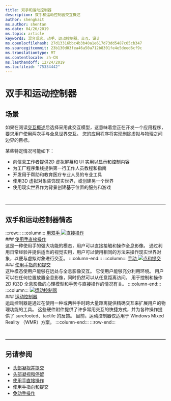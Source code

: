 ```yaml
---
title: 双手和运动控制器
description: 双手和运动控制器交互概述
author: shengkait
ms.author: shentan
ms.date: 04/26/2019
ms.topic: article
keywords: 混合现实、动手、运动控制器、交互、设计
ms.openlocfilehash: 27d13316bbc4b3b40a1e617d73dd5487c05cb347
ms.sourcegitcommit: 23b130d03fea46a50a712b8301fe4e5deed6cf9c
ms.translationtype: MT
ms.contentlocale: zh-CN
ms.lasthandoff: 12/24/2019
ms.locfileid: "75334442"
---
```

# <a name="hands-and-motion-controllers"></a>双手和运动控制器
## <a name="scenarios"></a>场景
如果在阅读[交互概述](interaction-fundamentals.md)后选择采用此交互模型，这意味着您正在开发一个应用程序，要求用户使用两次手与全息世界交互。 您的应用程序将实现删除虚拟与物理之间边界的目标。

某些特定情况可能如下：
* 向信息工作者提供2D 虚拟屏幕和 UI 实用以显示和控制内容
* 为工厂程序集线提供第一行工作人员教程和指南
* 开发用于帮助和教育医疗专业人员的专业工具  
* 使用3D 虚拟对象装饰现实世界，或创建另一个世界 
* 使用现实世界作为背景创建基于位置的服务和游戏

<br>

---

## <a name="hands-and-motion-controllers-modalities"></a>双手和运动控制器情态

:::row:::
    :::column:::
       [用双手 ![直接操作](images/hands-and-controllers-direct-manipulation.jpg)](direct-manipulation.md)<br>
       ### <a name="direct-manipulation-with-handsdirect-manipulationmdbr"></a>[使用手直接操作](direct-manipulation.md)<br>
       这是一种使用手的强大功能的模态，用户可以直接接触和操作全息影像。 通过利用日常经验并提供适当的视觉实用，用户可以使用相同的方法来操作现实世界对象，以便与虚拟对象进行交互。
    :::column-end:::
    :::column:::
       [手动 ![点和提交](images/hands-and-controllers-point-and-commit.jpg)](point-and-commit.md)<br>
        ### <a name="point-and-commit-with-handspoint-and-commitmdbr"></a>[使用手指向和提交](point-and-commit.md)<br>
        这种模态使用户能够在远处与全息影像交互。 它使用户能够充分利用环境。 用户可以在任何位置放置全息影像，同时仍然可以从任意距离访问。 用于控制和操作2D 和3D 全息影像的心理模型和手势与直接操作的情况有关。
    :::column-end:::
    :::column:::
       [![运动控制器](images/hands-and-controllers-motion-controllers.jpg)](motion-controllers.md)<br>
       ### <a name="motion-controllersmotion-controllersmdbr"></a>[运动控制器](motion-controllers.md)<br>
       运动控制器是通过在使用一种或两种手时跨大量距离提供精确交互来扩展用户的物理功能的工具。 这些硬件附件提供了许多常用交互的快捷方式，并为各种操作提供了 surefooted、tactile 的反馈。 目前，运动控制器仅适用于 Windows Mixed Reality （WMR）方案。 
    :::column-end:::
:::row-end:::

<br>

---

## <a name="see-also"></a>另请参阅
* [头部凝视并提交](gaze-and-commit.md)
* [头部凝视和停留](gaze-and-dwell.md)
* [使用手直接操作](direct-manipulation.md)
* [使用手指向和提交](point-and-commit.md)
* [免动手操作](hands-free.md)
